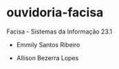 # ouvidoria-facisa
Facisa - Sistemas da Informação 23.1

- Emmily Santos Ribeiro

- Allison Bezerra Lopes
